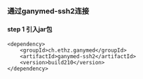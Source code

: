 ### 通过ganymed-ssh2连接
#### step 1 引入jar包
```
<dependency>
    <groupId>ch.ethz.ganymed</groupId>
    <artifactId>ganymed-ssh2</artifactId>
    <version>build210</version>
</dependency>
```


